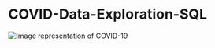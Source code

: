 # COVID-Data-Exploration-SQL

![Image representation of COVID-19](https://www.google.com/url?sa=i&url=https%3A%2F%2Fwww.premiumtimesng.com%2Fnews%2Ftop-news%2F570487-covid-19-as-nigeria-relaxes-travel-protocols-ncdc-to-give-biweekly-situation-reports.html&psig=AOvVaw1uOouSAhtbF9LO3UKlQFt6&ust=1672837261981000&source=images&cd=vfe&ved=0CBAQjRxqFwoTCNC_t8i6q_wCFQAAAAAdAAAAABAD)
